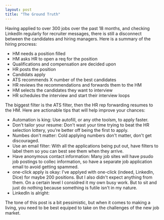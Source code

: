 ```yaml
---
layout: post
title: "The Ground Truth"
---
```


Having applied to over 300 jobs over the past 18 months, and checking LinkedIn regularly for recruiter messages, there is still a disconnect between the candidates and hiring managers. Here is a summary of the hiring procress:

- HM needs a position filled
- HM asks HR to open a req for the position
- Qualifications and compensation are decided upon
- HR posts the position
- Candidats apply
- ATS recommends X number of the best candidates
- HR reviews the recommendations and forwards them to the HM
- HM selects the candidates they want to interview
- HR schedules the interview and start their interview loops

The biggest filter is the ATS filter, then the HR rep forwarding resumes to the HM. Here are actionable tips that will help improve your chances:

- Automation is king: Use autofill, or any othe toolsm, to apply faster.
- Don't tailor your resume: Don't wast your time trying to beat the HR selection lottery, you're better off being the first to apply.
- Numbes don't matter: Cold applying numbers don't matter, don't get discouraged.
- Use an email filter: With all the applications being put out, have filters to label them so you can best see them when they arrive.
- Have anonymous contact information: Many job sites will have psudo job postings to collec information, so have a separate job application email to avoid getting spammed.
- one-click apply is okay: I've applyed with one-click (indeed, LinkedIn, Dice) for maybe 200 positions. But I also didn't expect anything from them. On a certain level I considred it my own busy work. But to sit and just do nothing because something is futile isn't in my nature.
- LinkedIn is alright: 

The tone of this post is a bit pessimistic, but when it comes to making a living, you need to be best equiped to take on the challenges of the new job market.